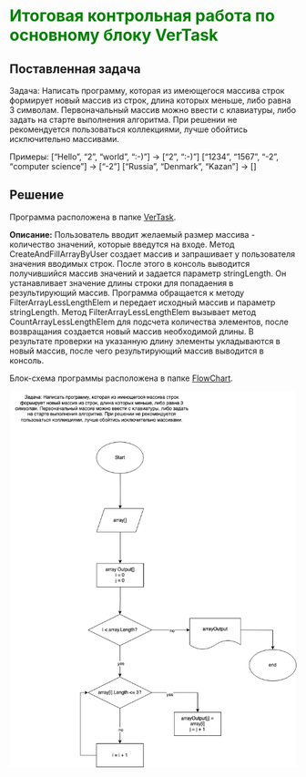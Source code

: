 # <b style="color:green">Итоговая контрольная работа по основному блоку VerTask </b>
## Поставленная задача
Задача: Написать программу, которая из имеющегося массива строк 
формирует новый массив из строк, длина которых меньше, либо равна 3 символам. 
Первоначальный массив можно ввести с клавиатуры, либо задать на старте выполнения алгоритма. 
При решении не рекомендуется пользоваться коллекциями, лучше обойтись исключительно массивами.

Примеры:
[“Hello”, “2”, “world”, “:-)”] → [“2”, “:-)”]
[“1234”, “1567”, “-2”, “computer science”] → [“-2”]
[“Russia”, “Denmark”, “Kazan”] → []

## Решение
Программа расположена в папке [VerTask](https://github.com/AliceAlice1995/VerTask/tree/main/VerTask).

**Описание:** Пользователь вводит желаемый размер массива - количество значений, которые введутся на входе. 
Метод CreateAndFillArrayByUser создает массив и запрашивает у пользователя значения вводимых строк. 
После этого в консоль выводится получившийся массив значений и задается параметр stringLength. Он устанавливает значение длины строки
для попадаения в результирующий массив. Программа обращается к методу FilterArrayLessLengthElem и передает исходный массив и параметр stringLength. 
Метод FilterArrayLessLengthElem вызывает метод CountArrayLessLengthElem для подсчета количества элементов, после возвращания 
создается новый массив необходимой длины. 
В результате проверки на указанную длину элементы укладываются в новый массив, после чего результирующий массив выводится в консоль.

Блок-схема программы расположена в папке [FlowChart](https://github.com/AliceAlice1995/VerTask/tree/main/FlowChart).

![Flowchart](FlowChart/flowchart.png)